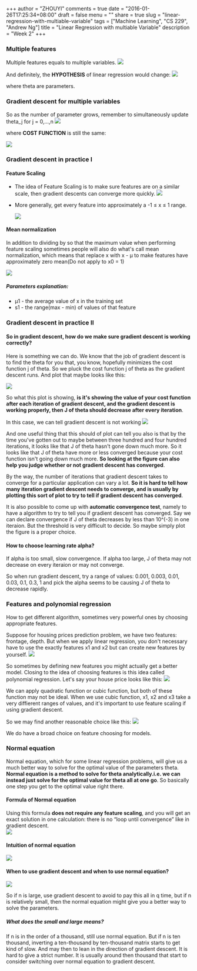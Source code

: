 +++
author = "ZHOUYI"
comments = true
date = "2016-01-26T17:25:34+08:00"
draft = false
menu = ""
share = true
slug = "linear-regression-with-multiable-variable"
tags = ["Machine Learning", "CS 229", "Andrew Ng"]
title = "Linear Regression with multiable Variable"
description = "Week 2"
+++

### Multiple features
Multiple features equals to multiple variables.
![](https://github.com/shirleyChou/blog/blob/master/static/content/post/images/andrew-ng-ml/week2/mul-variable.JPG?raw=true)

And definitely, the **HYPOTHESIS** of linear regression would change:
![](https://github.com/shirleyChou/blog/blob/master/static/content/post/images/andrew-ng-ml/week2/hypothesis.JPG?raw=true)

where theta are parameters.

### Gradient descent for multiple variables
So as the number of parameter grows, remember to simultaneously update theta_j for j = 0,...,n
![](https://github.com/shirleyChou/blog/blob/master/static/content/post/images/andrew-ng-ml/week2/grad.JPG?raw=true)

where **COST FUNCTION** is still the same:

![](https://github.com/shirleyChou/blog/blob/master/static/content/post/images/andrew-ng-ml/week2/cost.JPG?raw=true)

### Gradient descent in practice I
#### Feature Scaling
* The idea of Feature Scaling is to make sure features are on a similar scale, then gradient descents can converge more quickly.
  ![](https://github.com/shirleyChou/blog/blob/master/static/content/post/images/andrew-ng-ml/week2/feature-scaling.JPG?raw=true)

* More generally, get every feature into approximately a -1 ≤ x ≤ 1 range.

  ![](https://github.com/shirleyChou/blog/blob/master/static/content/post/images/andrew-ng-ml/week2/range.JPG?raw=true)

#### Mean normalization
In addition to dividing by so that the maximum value when performing feature scaling sometimes people will also do what's call mean normalization, which means that replace x with x - μ to make features have approximately zero mean(Do not apply to x0 = 1)

![](https://github.com/shirleyChou/blog/blob/master/static/content/post/images/andrew-ng-ml/week2/mean-normalization.JPG?raw=true)

##### Parameters explanation:
* μ1 - the average value of x in the training set
* s1 - the range(max - min) of values of that feature


### Gradient descent in practice II
#### So in gradient descent, how do we make sure gradient descent is working correctly?
Here is something we can do. We know that the job of gradient descent is to find the theta for you that, you know, hopefully minimizes the cost function j of theta. So we pluck the cost function j of theta as the gradient descent runs. And plot that maybe looks like this:

![](https://github.com/shirleyChou/blog/blob/master/static/content/post/images/andrew-ng-ml/week2/decrease.JPG?raw=true)

So what this plot is showing, **is it's showing the value of your cost function after each iteration of gradient descent, and the gradient descent is working properly, then J of theta should decrease after every iteration**.

In this case, we can tell gradient descent is not working
![](https://github.com/shirleyChou/blog/blob/master/static/content/post/images/andrew-ng-ml/week2/not-working.JPG?raw=true)


And one useful thing that this should of plot can tell you also is that by the time you've gotten out to maybe between three hundred and four hundred iterations, it looks like that J of theta hasn't gone down much more. So it looks like that J of theta have more or less converged because your cost function isn't going down much more. **So looking at the figure can also help you judge whether or not gradient descent has converged**.

By the way, the number of iterations that gradient descent takes to converge for a particular application can vary a lot. **So it is hard to tell how many iteration gradient descent needs to converge, and is usually by plotting this sort of plot to try to tell if gradient descent has converged**. 

It is also possible to come up with **automatic convergence test**, namely to have a algorithm to try to tell you if gradient descent has converged. Say we can declare convergence if J of theta decreases by less than 10^(-3) in one iteraion. But the threshold is very difficult to decide. So maybe simply plot the figure is a proper choice.

#### How to choose learning rate alpha?
If alpha is too small, slow convergence. If alpha too large, J of theta may not decrease on every iteraion or may not converge.

So when run gradient descent, try a range of values: 0.001, 0.003, 0.01, 0.03, 0.1, 0.3, 1 and pick the alpha seems to be causing J of theta to decrease rapidly.


### Features and polynomial regression
How to get different algorithm, sometimes very powerful ones by choosing appropriate features.

Suppose for housing prices prediction problem, we have two features: frontage, depth. But when we apply linear regression, you don't necessary have to use the exactly features x1 and x2 but can create new features by yourself.
![](https://github.com/shirleyChou/blog/blob/master/static/content/post/images/andrew-ng-ml/week2/area.JPG?raw=true)

So sometimes by defining new features you might actually get a better model. Closing to the idea of choosing features is this idea called polynomial regression. Let's say your house price looks like this:
![](https://github.com/shirleyChou/blog/blob/master/static/content/post/images/andrew-ng-ml/week2/quad-and-cubic.JPG?raw=true)

We can apply quadratic function or cubic function, but both of these function may not be ideal. When we use cubic function, x1, x2 and x3 take a very diffierent ranges of values, and it's important to use feature scaling if using gradient descent.

So we may find another reasonable choice like this:
![](https://github.com/shirleyChou/blog/blob/master/static/content/post/images/andrew-ng-ml/week2/ideal.JPG?raw=true)

We do have a broad choice on feature choosing for models.


### Normal equation
Normal equation, which for some linear regression problems, will give us a much better way to solve for the optimal value of the parameters theta.    
**Normal equation is a method to solve for theta analytically.i.e. we can instead just solve for the optimal value for theta all at one go**. So basically one step you get to the optimal value right there.

#### Formula of Normal equation
Using this formula **does not require any feature scaling**, and you will get an exact solution in one calculation: there is no “loop until convergence” like in gradient descent.  
![](https://github.com/shirleyChou/blog/blob/master/static/content/post/images/andrew-ng-ml/week2/normal-equation.JPG?raw=true)  

#### Intuition of normal equation
![](https://github.com/shirleyChou/blog/blob/master/static/content/post/images/andrew-ng-ml/week2/intuition.JPG?raw=true)


#### When to use gradient descent and when to use normal equation?
![](https://github.com/shirleyChou/blog/blob/master/static/content/post/images/andrew-ng-ml/week2/grad-and-NE.JPG?raw=true)

So if n is large, use gradient descent to avoid to pay this all in q time, but if n is relatively small, then the normal equation might give you a better way to solve the parameters.

##### What does the small and large means?
If n is in the order of a thousand, still use  normal equation. But if n is ten thousand, inverting a ten-thousand by ten-thousand matrix starts to get kind of slow. And may then to lean in the direction of gradient descent. It is hard to give a strict number. It is usually around then thousand that start to consider switching over normal equation to gradient descent.